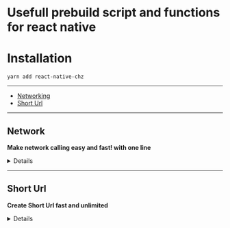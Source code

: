 # Usefull prebuild script and functions for react native

# Installation

`yarn add react-native-chz`

-----
- [Networking](#network)
- [Short Url](#short-url)
-----

## Network 

**Make network calling easy and fast! with one line**

<details>

### Make Network call

```js
const getRandomPhotos = async () => {
    const response = await makeNetworkCall({
      ulr: 'https://jsonplaceholder.typicode.com/photos',
    });
    console.log(response.data);
  };
  getRandomPhotos();
  
```
**Output**
```json
[
  {
    "albumId": 1,
    "id": 1,
    "title": "accusamus beatae ad facilis cum similique qui sunt",
    "url": "https://via.placeholder.com/600/92c952",
    "thumbnailUrl": "https://via.placeholder.com/150/92c952"
  },...+4999]
```
Available params

| PARAMS        | DESCRIPITON                                                    | REQUIRED|
|---------------|------------------------------------------------------------------|-------|
| url  | Url with endpoints for network requesting                          |    true   |
| method | Request methods   |   false    |
| body | request body                                 |   false    |
| headers| Request headers                                   |     false  |
| contentType   | Request content type                                             |  false     |
|authorization|Request Authorization|false|

*Send tokens through authorization if you don't want to use headers.*

##### Available Methods

`'get' | 'post' | 'put' | 'delete' | 'options' | 'patch' | 'head'`
</details>

--------------

## Short Url 

**Create Short Url fast and unlimited**

<details>

### Create short url 

```js
 await makeShortUrl({
      url: 'https://chzapps.com',
      provider: 'is.gd',
    });
```
**Output**
```json
https://is.gd/6ycptD
```
Available params

| PARAMS        | DESCRIPITON                                                    | REQUIRED|
|---------------|------------------------------------------------------------------|-------|
| url  | Url with endpoints for network requesting                          |    true   |
| method | Request methods   |   false    |
| body | request body                                 |   false    |
| headers| Request headers                                   |     false  |
| contentType   | Request content type                                             |  false     |
|authorization|Request Authorization|false|

*Send tokens through authorization if you don't want to use headers.*

##### Available Methods

`'get' | 'post' | 'put' | 'delete' | 'options' | 'patch' | 'head'`
</details>

